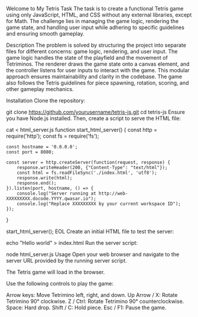 Welcome to My Tetris
Task
The task is to create a functional Tetris game using only JavaScript, HTML, and CSS without any external libraries, except for Math. The challenge lies in managing the game logic, rendering the game state, and handling user input while adhering to specific guidelines and ensuring smooth gameplay.

Description
The problem is solved by structuring the project into separate files for different concerns: game logic, rendering, and user input. The game logic handles the state of the playfield and the movement of Tetriminos. The renderer draws the game state onto a canvas element, and the controller listens for user inputs to interact with the game. This modular approach ensures maintainability and clarity in the codebase. The game also follows the Tetris guidelines for piece spawning, rotation, scoring, and other gameplay mechanics.

Installation
Clone the repository:

git clone https://github.com/yourusername/tetris-js.git
cd tetris-js
Ensure you have Node.js installed. Then, create a script to serve the HTML file:

cat <<EOL > html_server.js
function start_html_server() {
    const http = require('http');
    const fs = require('fs');

    const hostname = '0.0.0.0';
    const port = 8080;

    const server = http.createServer(function(request, response) {
        response.writeHeader(200, {"Content-Type": "text/html"});
        const html = fs.readFileSync('./index.html', 'utf8');
        response.write(html);
        response.end();
    }).listen(port, hostname, () => {
        console.log("Server running at http://web-XXXXXXXXX.docode.YYYY.qwasar.io");
        console.log("Replace XXXXXXXXX by your current workspace ID");
    });
}

start_html_server();
EOL
Create an initial HTML file to test the server:

echo "Hello world" > index.html
Run the server script:

node html_server.js
Usage
Open your web browser and navigate to the server URL provided by the running server script.

The Tetris game will load in the browser.

Use the following controls to play the game:

Arrow keys: Move Tetrimino left, right, and down.
Up Arrow / X: Rotate Tetrimino 90° clockwise.
Z / Ctrl: Rotate Tetrimino 90° counterclockwise.
Space: Hard drop.
Shift / C: Hold piece.
Esc / F1: Pause the game.
